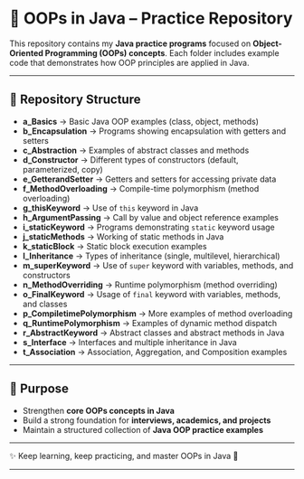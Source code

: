 # 🚀 OOPs in Java – Practice Repository

This repository contains my **Java practice programs** focused on **Object-Oriented Programming (OOPs) concepts**. Each folder includes example code that demonstrates how OOP principles are applied in Java.

---

## 📂 Repository Structure

* **a\_Basics** → Basic Java OOP examples (class, object, methods)
* **b\_Encapsulation** → Programs showing encapsulation with getters and setters
* **c\_Abstraction** → Examples of abstract classes and methods
* **d\_Constructor** → Different types of constructors (default, parameterized, copy)
* **e\_GetterandSetter** → Getters and setters for accessing private data
* **f\_MethodOverloading** → Compile-time polymorphism (method overloading)
* **g\_thisKeyword** → Use of `this` keyword in Java
* **h\_ArgumentPassing** → Call by value and object reference examples
* **i\_staticKeyword** → Programs demonstrating `static` keyword usage
* **j\_staticMethods** → Working of static methods in Java
* **k\_staticBlock** → Static block execution examples
* **l\_Inheritance** → Types of inheritance (single, multilevel, hierarchical)
* **m\_superKeyword** → Use of `super` keyword with variables, methods, and constructors
* **n\_MethodOverriding** → Runtime polymorphism (method overriding)
* **o\_FinalKeyword** → Usage of `final` keyword with variables, methods, and classes
* **p\_CompiletimePolymorphism** → More examples of method overloading
* **q\_RuntimePolymorphism** → Examples of dynamic method dispatch
* **r\_AbstractKeyword** → Abstract classes and abstract methods in Java
* **s\_Interface** → Interfaces and multiple inheritance in Java
* **t\_Association** → Association, Aggregation, and Composition examples

---

## 🎯 Purpose

* Strengthen **core OOPs concepts in Java**
* Build a strong foundation for **interviews, academics, and projects**
* Maintain a structured collection of **Java OOP practice examples**

---

✨ Keep learning, keep practicing, and master OOPs in Java 🚀

---
